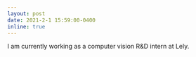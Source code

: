 ```yaml
---
layout: post
date: 2021-2-1 15:59:00-0400
inline: true
---
```


I am currently working as a computer vision R&D intern at Lely.
